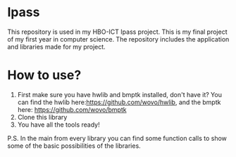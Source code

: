 # Ipass
This repository is used in my HBO-ICT Ipass project. This is my final project of my first year in computer science.
The repository includes the application and libraries made for my project.

# How to use?
1. First make sure you have hwlib and bmptk installed, don't have it? 
You can find the hwlib here:https://github.com/wovo/hwlib, and the bmptk here: https://github.com/wovo/bmptk
2. Clone this library
3. You have all the tools ready!

P.S. In the main from every library you can find some function calls to show some of the basic possibilities of the libraries.
